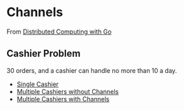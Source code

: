 # Channels

From [Distributed Computing with Go](https://www.packtpub.com/application-development/distributed-computing-go)

## Cashier Problem

30 orders, and a cashier can handle no more than 10 a day.

* [Single Cashier][cashier-lacking]
* [Multiple Cashiers without Channels][cashier-sans-channels]
* [Multiple Cashiers with Channels][cashier-with-channels]

[cashier-lacking]:        cashier/cashier-1-lacking.go
[cashier-sans-channels]:  channels/cashier-2-sans-channels.go
[cashier-with-channels]:  channels/cashier-3-with-channels.go
